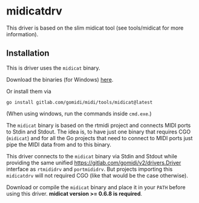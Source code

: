 # midicatdrv

This driver is based on the slim midicat tool (see tools/midicat for more information).

## Installation

This is driver uses the `midicat` binary.

Download the binaries (for Windows) [here](https://gitlab.com/gomidi/midi/-/releases).

Or install them via 

    go install gitlab.com/gomidi/midi/tools/midicat@latest

(When using windows, run the commands inside `cmd.exe`.)

The `midicat` binary is based on the rtmidi project and connects MIDI ports to Stdin and Stdout.
The idea is, to have just one binary that requires CGO (`midicat`) and for all the Go projects that need
to connect to MIDI ports just pipe the MIDI data from and to this binary.

This driver connects to the `midicat` binary via Stdin and Stdout while providing the same unified https://gitlab.com/gomidi/v2/drivers.Driver interface as `rtmididrv` and `portmididrv`. But projects importing this `midicatdrv` will not required CGO
(like that would be the case otherwise).

Download or compile the `midicat` binary and place it in your `PATH` before using this driver.
**midicat version >= 0.6.8 is required**.

